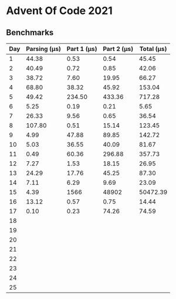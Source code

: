 # Advent Of Code 2021

## Benchmarks

| Day | Parsing (μs) | Part 1 (μs) | Part 2 (μs) | Total (μs) |
|-----|--------------|-------------|-------------|------------|
| 1   | 44.38        | 0.53        | 0.54        | 45.45      |
| 2   | 40.49        | 0.72        | 0.85        | 42.06      |
| 3   | 38.72        | 7.60        | 19.95       | 66.27      |
| 4   | 68.80        | 38.32       | 45.92       | 153.04     |
| 5   | 49.42        | 234.50      | 433.36      | 717.28     |
| 6   | 5.25         | 0.19        | 0.21        | 5.65       |
| 7   | 26.33        | 9.56        | 0.65        | 36.54      |
| 8   | 107.80       | 0.51        | 15.14       | 123.45     |
| 9   | 4.99         | 47.88       | 89.85       | 142.72     |
| 10  | 5.03         | 36.55       | 40.09       | 81.67      |
| 11  | 0.49         | 60.36       | 296.88      | 357.73     |
| 12  | 7.27         | 1.53        | 18.15       | 26.95      |
| 13  | 24.29        | 17.76       | 45.25       | 87.30      |
| 14  | 7.11         | 6.29        | 9.69        | 23.09      |
| 15  | 4.39         | 1566        | 48902       | 50472.39   |
| 16  | 13.12        | 0.57        | 0.75        | 14.44      |
| 17  | 0.10         | 0.23        | 74.26       | 74.59      |
| 18  |              |             |             |            |
| 19  |              |             |             |            |
| 20  |              |             |             |            |
| 21  |              |             |             |            |
| 22  |              |             |             |            |
| 23  |              |             |             |            |
| 24  |              |             |             |            |
| 25  |              |             |             |            |
